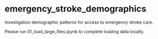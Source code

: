 # emergency_stroke_demographics

Investigation demographic patterns for access to emergency stroke care.

Please run 01_load_large_files.ipynb to complete loading data locally.
